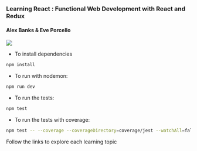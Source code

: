 ### Learning React : Functional Web Development with React and Redux
#### Alex Banks & Eve Porcello

![](https://github.com/JayWebDevCom/learning-react/workflows/Node%20CI/badge.svg)

- To install dependencies
```bash
npm install
```

- To run with nodemon:
```bash
npm run dev
```

- To run the tests:
```bash
npm test
```

- To run the tests with coverage:
```bash
npm test -- --coverage --coverageDirectory=coverage/jest --watchAll=false [dir[file]]
```

Follow the links to explore each learning topic
